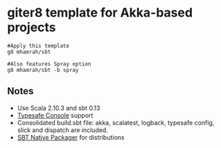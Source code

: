 # giter8 template for Akka-based projects #

```
#Apply this template
g8 mhamrah/sbt
```

```
#Also features Spray option
g8 mhamrah/sbt -b spray
```

## Notes

- Use Scala 2.10.3 and sbt 0.13
- [Typesafe Console](https://github.com/sbt/sbt-atmos) support
- Consolidated build.sbt file: akka, scalatest, logback, typesafe config, slick and dispatch are included.
- [SBT Native Packager](https://github.com/sbt/sbt-native-packager) for distributions
